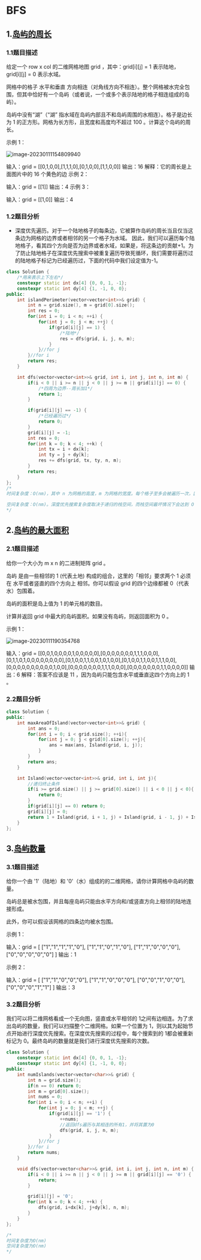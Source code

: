 # BFS

## 1.[岛屿的周长](https://leetcode.cn/problems/island-perimeter/)

### 1.1题目描述

给定一个 row x col 的二维网格地图 grid ，其中：grid[i][j] = 1 表示陆地， grid[i][j] = 0 表示水域。

网格中的格子 水平和垂直 方向相连（对角线方向不相连）。整个网格被水完全包围，但其中恰好有一个岛屿（或者说，一个或多个表示陆地的格子相连组成的岛屿）。

岛屿中没有“湖”（“湖” 指水域在岛屿内部且不和岛屿周围的水相连）。格子是边长为 1 的正方形。网格为长方形，且宽度和高度均不超过 100 。计算这个岛屿的周长。

 示例 1：

![image-20230111154809940](C:/Users/24991/AppData/Roaming/Typora/typora-user-images/image-20230111154809940.png)

输入：grid = [[0,1,0,0],[1,1,1,0],[0,1,0,0],[1,1,0,0]]
输出：16
解释：它的周长是上面图片中的 16 个黄色的边
示例 2：

输入：grid = [[1]]
输出：4
示例 3：

输入：grid = [[1,0]]
输出：4

### 1.2题目分析

- 深度优先遍历。对于一个陆地格子的每条边，它被算作岛屿的周长当且仅当这条边为网格的边界或者相邻的另一个格子为水域。 因此，我们可以遍历每个陆地格子，看其四个方向是否为边界或者水域，如果是，将这条边的贡献+1。为了防止陆地格子在深度优先搜索中被重复遍历导致死循环，我们需要将遍历过的陆地格子标记为已经遍历过，下面的代码中我们设定值为-1。

```c++
class Solution {
    /*用来表示上下左右*/
    constexpr static int dx[4] {0, 0, 1, -1};
    constexpr static int dy[4] {1, -1, 0, 0};
public:
    int islandPerimeter(vector<vector<int>>& grid) {
        int n = grid.size(), m = grid[0].size();
        int res = 0;
        for(int i = 0; i < n; ++i) {
            for(int j = 0; j < m; ++j) {
                if(grid[i][j] == 1) {
                    /*陆地*/
                    res = dfs(grid, i, j, n, m);
                }
            }//for j
        }//for i
        return res;
    }

    int dfs(vector<vector<int>>& grid, int i, int j, int n, int m) {
        if(i < 0 || i >= n || j < 0 || j >= m || grid[i][j] == 0) {
            /*四周为边界--周长加1*/
            return 1;
        }

        if(grid[i][j] == -1) {
            /*已经遍历过*/
            return 0;
        }
        grid[i][j] = -1;
        int res = 0;
        for(int k = 0; k < 4; ++k) {
            int tx = i + dx[k];
            int ty = j + dy[k];
            res += dfs(grid, tx, ty, n, m);
        }
        return res;
    }
};
/*
时间复杂度：O(nm)，其中 n 为网格的高度，m 为网格的宽度。每个格子至多会被遍历一次，因此总时间复杂度为 O(nm)。

空间复杂度：O(nm)。深度优先搜索复杂度取决于递归的栈空间，而栈空间最坏情况下会达到 O(nm)。
*/
```

## 2.[岛屿的最大面积](https://leetcode.cn/problems/max-area-of-island/)

### 2.1题目描述

给你一个大小为 m x n 的二进制矩阵 grid 。

岛屿 是由一些相邻的 1 (代表土地) 构成的组合，这里的「相邻」要求两个 1 必须在 水平或者竖直的四个方向上 相邻。你可以假设 grid 的四个边缘都被 0（代表水）包围着。

岛屿的面积是岛上值为 1 的单元格的数目。

计算并返回 grid 中最大的岛屿面积。如果没有岛屿，则返回面积为 0 。 

示例 1：

![image-20230111190354768](C:/Users/24991/AppData/Roaming/Typora/typora-user-images/image-20230111190354768.png)

输入：grid = [[0,0,1,0,0,0,0,1,0,0,0,0,0],[0,0,0,0,0,0,0,1,1,1,0,0,0],[0,1,1,0,1,0,0,0,0,0,0,0,0],[0,1,0,0,1,1,0,0,1,0,1,0,0],[0,1,0,0,1,1,0,0,1,1,1,0,0],[0,0,0,0,0,0,0,0,0,0,1,0,0],[0,0,0,0,0,0,0,1,1,1,0,0,0],[0,0,0,0,0,0,0,1,1,0,0,0,0]]
输出：6
解释：答案不应该是 11 ，因为岛屿只能包含水平或垂直这四个方向上的 1 。

### 2.2题目分析

```c++
class Solution {
public:
    int maxAreaOfIsland(vector<vector<int>>& grid) {
        int ans = 0;
        for(int i = 0; i < grid.size(); ++i){
            for(int j = 0; j < grid[0].size(); ++j){
                ans = max(ans, Island(grid, i, j));
            }
        }
        return ans;
    }

    int Island(vector<vector<int>>& grid, int i, int j){
        //递归终止条件
        if(i >= grid.size() || j >= grid[0].size() || i < 0 || j < 0){
            return 0;
        }
        if(grid[i][j] == 0) return 0;
        grid[i][j] = 0;
        return 1 + Island(grid, i + 1, j) + Island(grid, i - 1, j) + Island(grid, i, j + 1) + Island(grid, i, j -1);
    }
};
```

## 3.[岛屿数量](https://leetcode.cn/problems/number-of-islands/)

### 3.1题目描述

给你一个由 '1'（陆地）和 '0'（水）组成的的二维网格，请你计算网格中岛屿的数量。

岛屿总是被水包围，并且每座岛屿只能由水平方向和/或竖直方向上相邻的陆地连接形成。

此外，你可以假设该网格的四条边均被水包围。

示例 1：

输入：grid = [
  ["1","1","1","1","0"],
  ["1","1","0","1","0"],
  ["1","1","0","0","0"],
  ["0","0","0","0","0"]
]
输出：1

示例 2：

输入：grid = [
  ["1","1","0","0","0"],
  ["1","1","0","0","0"],
  ["0","0","1","0","0"],
  ["0","0","0","1","1"]
]
输出：3

### 3.2题目分析

我们可以将二维网格看成一个无向图，竖直或水平相邻的 1之间有边相连。为了求出岛屿的数量，我们可以扫描整个二维网格。如果一个位置为 1，则以其为起始节点开始进行深度优先搜索。在深度优先搜索的过程中，每个搜索到的 1都会被重新标记为 0。最终岛屿的数量就是我们进行深度优先搜索的次数。

```c++
class Solution {
    constexpr static int dx[4] {0, 0, 1, -1};
    constexpr static int dy[4] {1, -1, 0, 0};
public:
    int numIslands(vector<vector<char>>& grid) {
        int n = grid.size();
        if(n == 0) return 0;
        int m = grid[0].size();
        int nums = 0;
        for(int i = 0; i < n; ++i) {
            for(int j = 0; j < m; ++j) {
                if(grid[i][j] == '1') {
                    ++nums;
                    //返回dfs遍历与其相连的所有1，并将其置为0
                    dfs(grid, i, j, n, m);
                }
            }//for j
        }//for i
        return nums;
    }

    void dfs(vector<vector<char>>& grid, int i, int j, int n, int m) {
        if(i < 0 || i >= n || j < 0 || j >= m || grid[i][j] == '0') {
            return;
        }

        grid[i][j] = '0';
        for(int k = 0; k < 4; ++k) {
            dfs(grid, i+dx[k], j+dy[k], n, m);
        }
    }
};

/*
时间复杂度为O(nm)
空间复杂度为O(nm)
*/
```




